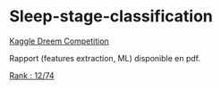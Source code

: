 # Sleep-stage-classification
[Kaggle Dreem Competition](https://www.kaggle.com/c/dreem-2-sleep-classification-challenge-2020/overview) 

Rapport (features extraction, ML) disponible en pdf.

[Rank : 12/74](https://www.kaggle.com/c/dreem-2-sleep-classification-challenge-2020/leaderboard)
